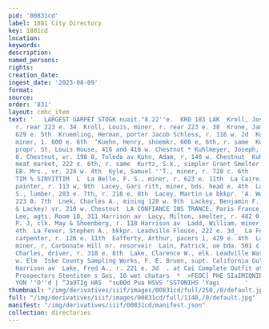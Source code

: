 ```yaml
---
pid: '00831cd'
label: 1881 City Directory
key: 1881cd
location: 
keywords: 
description: 
named_persons: 
rights: 
creation_date: 
ingest_date: '2023-08-09'
format: 
source: 
order: '831'
layout: cmhc_item
text: '   LARGEST GARPET STOGK nuait."8.22''e.  KRO 183 LAK  Kroll, Joseph, miner,
  r. rear 223 e. 34  Kroll, Louis, miner, r. rear 223 e. 38  Krone, James, lab. bds.
  629 e. 5th  Kruemling, Herman, porter Jacob Schloss, r. 116 w. 2d  Kuehn, Andrew,
  miner, 1. 600 e. 6th  ‘Kuehn, Henry, shoemkr, 600 e, 6th, r. same  Kuhl, Er nest,
  propr. St. Louis House, 416 and 418 w. Chestnut * Kuhlmeyer, Joseph, barber 1084
  0. Chestnut, vr. 198 8, Toledo av Kuhn, Adam, r, 140 w. Chestnut  Kuhn, John hk,
  meat market, 222 ¢. 6th, r. same  Kurtz, S.k., simpler Grant Smelter  Kusz, Minnie
  EB. Mrs., vr. 224 w. 4th  Kyle, Samuel ''T., miner, r. 728 c. 6th            “SHC
  TIM % SINVITTIM  L  La Belle, F. S., miner, r. 623 e. 11th  La Caire, Val Intine,
  painter, r. 113 w, 9th  Lacey, Gari ritt, miner, bds. head e. 4th  Lacey, George
  S., lumber, 283 e. 7th, r. 218 e. 8th  Lacey, Martin Le bkkpr. ‘A. Ww. Bangs, vr,
  223 0. 7th  Lnek, Charles A., mining 128 w. 9th  Lackey, Benjamin F., 2 (Wright
  & Lackey) vr. 210 w. Chestnut  LA CONFIANCE INS TRANCE, Paris France, Streeter &
  Lee, agts. Room 18, 311 Harrison av  Lacy, Milton, smelter, r. 482 0, 13th  Lacy,
  P. J, clk. May & Shoenberg, r. 118 Harrison av  Ladd, William, miner, r. 326 e.
  4th  La Fever, Stephen A., bkkpr. Leadville Flouse, 222 e. 3d_  La Fevre, Wiley,
  carpenter, r. 126 e. 11th  Eafferty, Arthur, pacers 1, 429 e. 4th  La, French, Josep
  miner, r, Carbonate Hill nr. resorveir  Lain, Patrick, oe bda. 501 ¢. 4th  Lake,
  Charles, driver, r. 318 e. 8th  Lake, Clarence W., elk. Leadville Water Co. r. 205
  w. Elm  Iske County Sampling Works, F. E. Bruen, supt. California Gulch nr. foot
  Harrison av  Lake, Fred A., r. 221 e. 3d  . at Cai Complete Outfit at Miners and
  Prospectors Stentiten s Gos, 10 wet chatars  *  >FEOC] PHE SIaIMIQNIEY  d €81                “COTE
  YON ''O''d | “Ja9TIg HAS  "su00d Pua HSVS ‘SSTONIHS ‘Yagi       '
thumbnail: "/img/derivatives/iiif/images/00831cd/full/250,/0/default.jpg"
full: "/img/derivatives/iiif/images/00831cd/full/1140,/0/default.jpg"
manifest: "/img/derivatives/iiif/00831cd/manifest.json"
collection: directories
---
```

